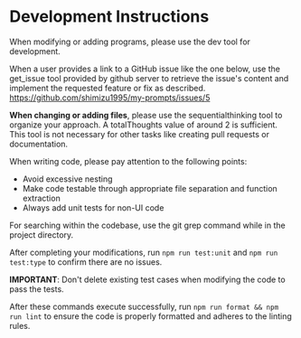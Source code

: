 # Development Instructions

When modifying or adding programs, please use the dev tool for development.

When a user provides a link to a GitHub issue like the one below, use the get_issue tool provided by github server to retrieve the issue's content and implement the requested feature or fix as described.
<https://github.com/shimizu1995/my-prompts/issues/5>

**When changing or adding files**, please use the sequentialthinking tool to organize your approach. A totalThoughts value of around 2 is sufficient. This tool is not necessary for other tasks like creating pull requests or documentation.

When writing code, please pay attention to the following points:

- Avoid excessive nesting
- Make code testable through appropriate file separation and function extraction
- Always add unit tests for non-UI code

For searching within the codebase, use the git grep command while in the project directory.

After completing your modifications, run `npm run test:unit` and `npm run test:type` to confirm there are no issues.

**IMPORTANT**: Don't delete existing test cases when modifying the code to pass the tests.

After these commands execute successfully, run `npm run format && npm run lint` to ensure the code is properly formatted and adheres to the linting rules.
